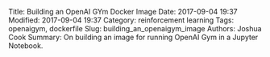 Title: Building an OpenAI GYm Docker Image
Date: 2017-09-04 19:37
Modified: 2017-09-04 19:37
Category: reinforcement learning
Tags: openaigym, dockerfile
Slug: building_an_openaigym_image
Authors: Joshua Cook
Summary: On building an image for running OpenAI Gym in a Jupyter Notebook.

